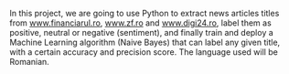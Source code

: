 In this project, we are going to use Python to extract news articles titles from www.financiarul.ro, www.zf.ro and www.digi24.ro, label them as positive, neutral or negative (sentiment), and finally train and deploy a Machine Learning algorithm (Naive Bayes) that can label any given title, with a certain accuracy and precision score. The language used will be Romanian.
